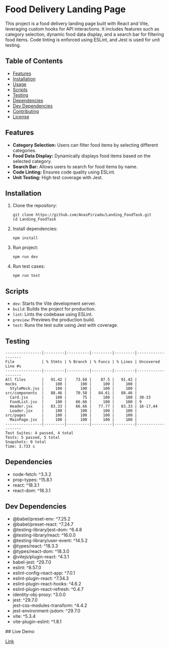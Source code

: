 # Food Delivery Landing Page

This project is a food delivery landing page built with React and Vite, leveraging custom hooks for API interactions. It includes features such as category selection, dynamic food data display, and a search bar for filtering food items. Code linting is enforced using ESLint, and Jest is used for unit testing.

## Table of Contents

- [Features](#features)
- [Installation](#installation)
- [Usage](#usage)
- [Scripts](#scripts)
- [Testing](#testing)
- [Dependencies](#dependencies)
- [Dev Dependencies](#dev-dependencies)
- [Contributing](#contributing)
- [License](#license)

## Features

<ul>
  <li><strong>Category Selection:</strong> Users can filter food items by selecting different categories.</li>
  <li><strong>Food Data Display:</strong> Dynamically displays food items based on the selected category.</li>
  <li><strong>Search Bar:</strong> Allows users to search for food items by name.</li>
  <li><strong>Code Linting:</strong> Ensures code quality using ESLint.</li>
  <li><strong>Unit Testing:</strong> High test coverage with Jest.</li>
</ul>



## Installation

<ol>
  <li>Clone the repository:
    <pre><code>git clone https://github.com/AnasPirzada/Landing_FoodTask.git
cd Landing_FoodTask</code></pre>
  </li>
  <li>Install dependencies:
    <pre><code>npm install</code></pre>
  </li>
  <li>Run project:
    <pre><code>npm run dev</code></pre>
  </li>
  <li>Run test cases:
    <pre><code>npm run test</code></pre>
  </li>
</ol>

## Scripts

<ul>
  <li><code>dev</code>: Starts the Vite development server.</li>
  <li><code>build</code>: Builds the project for production.</li>
  <li><code>lint</code>: Lints the codebase using ESLint.</li>
  <li><code>preview</code>: Previews the production build.</li>
  <li><code>test</code>: Runs the test suite using Jest with coverage.</li>
</ul>

## Testing

<pre><code>----------------|---------|----------|---------|---------|-------------------
File            | % Stmts | % Branch | % Funcs | % Lines | Uncovered Line #s 
----------------|---------|----------|---------|---------|-------------------
All files       |   91.42 |    73.68 |    87.5 |   91.42 |                   
mocks           |     100 |      100 |     100 |     100 |                   
  StyleMock.jsx |     100 |      100 |     100 |     100 |                   
src/components  |   88.46 |    70.58 |   84.61 |   88.46 |                   
  Card.jsx      |     100 |       75 |     100 |     100 | 30-33             
  FoodList.jsx  |     100 |    66.66 |     100 |     100 | 9                 
  Header.jsx    |   83.33 |    66.66 |   77.77 |   83.33 | 16-17,44          
  Loader.jsx    |     100 |      100 |     100 |     100 |                   
src/pages       |     100 |      100 |     100 |     100 |                   
  MainPage.jsx  |     100 |      100 |     100 |     100 |                   
----------------|---------|----------|---------|---------|-------------------
Test Suites: 4 passed, 4 total
Tests: 5 passed, 5 total
Snapshots: 0 total
Time: 3.733 s</code></pre>

## Dependencies

<ul>
  <li>node-fetch: ^3.3.2</li>
  <li>prop-types: ^15.8.1</li>
  <li>react: ^18.3.1</li>
  <li>react-dom: ^18.3.1</li>
</ul>

## Dev Dependencies

<ul>
  <li>@babel/preset-env: ^7.25.2</li>
  <li>@babel/preset-react: ^7.24.7</li>
  <li>@testing-library/jest-dom: ^6.4.8</li>
  <li>@testing-library/react: ^16.0.0</li>
  <li>@testing-library/user-event: ^14.5.2</li>
  <li>@types/react: ^18.3.3</li>
  <li>@types/react-dom: ^18.3.0</li>
  <li>@vitejs/plugin-react: ^4.3.1</li>
  <li>babel-jest: ^29.7.0</li>
  <li>eslint: ^8.57.0</li>
  <li>eslint-config-react-app: ^7.0.1</li>
  <li>eslint-plugin-react: ^7.34.3</li>
  <li>eslint-plugin-react-hooks: ^4.6.2</li>
  <li>eslint-plugin-react-refresh: ^0.4.7</li>
  <li>identity-obj-proxy: ^3.0.0</li>
  <li>jest: ^29.7.0</li
  <li>jest-css-modules-transform: ^4.4.2</li>
  <li>jest-environment-jsdom: ^29.7.0</li>
  <li>vite: ^5.3.4</li>
  <li>vite-plugin-eslint: ^1.8.1</li>
</ul>
## Live Demo

<a href="https://food-landing-website-page.netlify.app/" target="_blank">Link</a>

